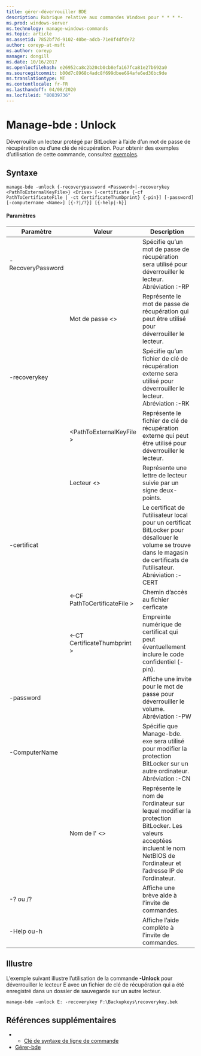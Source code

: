 ```yaml
---
title: gérer-déverrouiller BDE
description: Rubrique relative aux commandes Windows pour * * * *-
ms.prod: windows-server
ms.technology: manage-windows-commands
ms.topic: article
ms.assetid: 7852bf7d-9102-40be-adcb-71e8f4dfde72
author: coreyp-at-msft
ms.author: coreyp
manager: dongill
ms.date: 10/16/2017
ms.openlocfilehash: e26952ca8c2b20cb0cb8efa167fca81e27b692a0
ms.sourcegitcommit: b00d7c8968c4adc8f699dbee694afe6ed36bc9de
ms.translationtype: MT
ms.contentlocale: fr-FR
ms.lasthandoff: 04/08/2020
ms.locfileid: "80839736"
---
```

# <a name="manage-bde-unlock"></a>Manage-bde : Unlock



Déverrouille un lecteur protégé par BitLocker à l’aide d’un mot de passe de récupération ou d’une clé de récupération. Pour obtenir des exemples d’utilisation de cette commande, consultez [exemples](#BKMK_Examples).

## <a name="syntax"></a>Syntaxe

```
manage-bde -unlock {-recoverypassword <Password>|-recoverykey <PathToExternalKeyFile>} <Drive> [-certificate {-cf PathToCertificateFile | -ct CertificateThumbprint} {-pin}] [-password] [-computername <Name>] [{-?|/?}] [{-help|-h}]
```

#### <a name="parameters"></a>Paramètres

|Paramètre|Valeur|Description|
|---------|-----|-----------|
|-RecoveryPassword||Spécifie qu’un mot de passe de récupération sera utilisé pour déverrouiller le lecteur. Abréviation :-RP|
||Mot de passe \<>|Représente le mot de passe de récupération qui peut être utilisé pour déverrouiller le lecteur.|
|-recoverykey||Spécifie qu’un fichier de clé de récupération externe sera utilisé pour déverrouiller le lecteur. Abréviation :-RK|
||\<PathToExternalKeyFile >|Représente le fichier de clé de récupération externe qui peut être utilisé pour déverrouiller le lecteur.|
||Lecteur \<>|Représente une lettre de lecteur suivie par un signe deux-points.|
|-certificat||Le certificat de l’utilisateur local pour un certificat BitLocker pour désallouer le volume se trouve dans le magasin de certificats de l’utilisateur. Abréviation :-CERT|
||<-CF PathToCertificateFile >|Chemin d’accès au fichier cerficate|
||<-CT CertificateThumbprint >|Empreinte numérique de certificat qui peut éventuellement inclure le code confidentiel (-pin).|
|-password||Affiche une invite pour le mot de passe pour déverrouiller le volume. Abréviation :-PW|
|-ComputerName||Spécifie que Manage-bde. exe sera utilisé pour modifier la protection BitLocker sur un autre ordinateur. Abréviation :-CN|
||Nom de l' \<>|Représente le nom de l’ordinateur sur lequel modifier la protection BitLocker. Les valeurs acceptées incluent le nom NetBIOS de l’ordinateur et l’adresse IP de l’ordinateur.|
|-? ou /?||Affiche une brève aide à l’invite de commandes.|
|-Help ou-h||Affiche l’aide complète à l’invite de commandes.|

## <a name="examples"></a><a name=BKMK_Examples></a>Illustre

L’exemple suivant illustre l’utilisation de la commande **-Unlock** pour déverrouiller le lecteur E avec un fichier de clé de récupération qui a été enregistré dans un dossier de sauvegarde sur un autre lecteur.
```
manage-bde –unlock E: -recoverykey F:\Backupkeys\recoverykey.bek
```

## <a name="additional-references"></a>Références supplémentaires

-   - [Clé de syntaxe de ligne de commande](command-line-syntax-key.md)
-   [Gérer-bde](manage-bde.md)